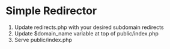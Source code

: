 # Simple Redirector

1. Update redirects.php with your desired subdomain redirects
2. Update $domain_name variable at top of public/index.php
3. Serve public/index.php